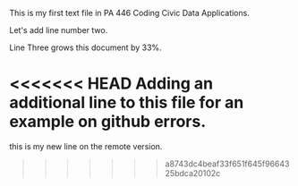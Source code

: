 This is my first text file in PA 446 Coding Civic Data Applications. 

Let's add line number two. 

Line Three grows this document by 33%. 

<<<<<<< HEAD
Adding an additional line to this file for an example on github errors. 
=======
this is my new line on the remote version. 
>>>>>>> a8743dc4beaf33f651f645f9664325bdca20102c
